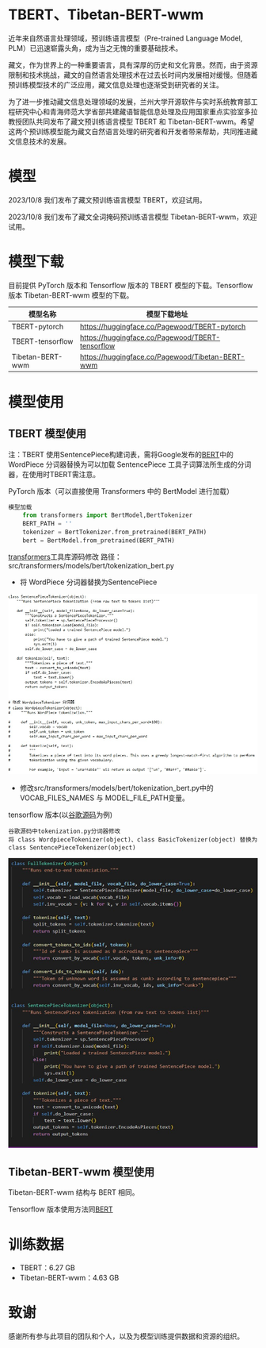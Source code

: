 # TBERT、Tibetan-BERT-wwm

近年来自然语言处理领域，预训练语言模型（Pre-trained Language Model, PLM）已迅速崭露头角，成为当之无愧的重要基础技术。

藏文，作为世界上的一种重要语言，具有深厚的历史和文化背景。然而，由于资源限制和技术挑战，藏文的自然语言处理技术在过去长时间内发展相对缓慢。但随着预训练模型技术的广泛应用，藏文信息处理也逐渐受到研究者的关注。

为了进一步推动藏文信息处理领域的发展，兰州大学开源软件与实时系统教育部工程研究中心和青海师范大学省部共建藏语智能信息处理及应用国家重点实验室多拉教授团队共同发布了藏文预训练语言模型 TBERT 和 Tibetan-BERT-wwm。希望这两个预训练模型能为藏文自然语言处理的研究者和开发者带来帮助，共同推进藏文信息技术的发展。

# 模型

2023/10/8 我们发布了藏文预训练语言模型 TBERT，欢迎试用。

2023/10/8 我们发布了藏文全词掩码预训练语言模型 Tibetan-BERT-wwm，欢迎试用。

# 模型下载

目前提供 PyTorch 版本和 Tensorflow 版本的 TBERT 模型的下载。Tensorflow 版本 Tibetan-BERT-wwm 模型的下载。

| 模型名称     | 模型下载地址                        |
|----------------|------------------------------------------------|
| TBERT-pytorch | https://huggingface.co/Pagewood/TBERT-pytorch       |
| TBERT-tensorflow | https://huggingface.co/Pagewood/TBERT-tensorflow |
| Tibetan-BERT-wwm | https://huggingface.co/Pagewood/Tibetan-BERT-wwm |



# 模型使用

## TBERT 模型使用

注：TBERT 使用SentencePiece构建词表，需将Google发布的[BERT](https://github.com/google-research/bert)中的 WordPiece 分词器替换为可以加载 SentencePiece 工具子词算法所生成的分词器，在使用时TBERT需注意。

PyTorch 版本（可以直接使用 Transformers 中的 BertModel 进行加载）

```python
模型加载
    from transformers import BertModel,BertTokenizer
    BERT_PATH = ''
    tokenizer = BertTokenizer.from_pretrained(BERT_PATH)
    bert = BertModel.from_pretrained(BERT_PATH)
```
 [transformers](https://github.com/huggingface/transformers)工具库源码修改
	路径：src/transformers/models/bert/tokenization_bert.py

- 将 WordPiece 分词器替换为SentencePiece

![本地路径](./img/sp2.jpg)

- 修改src/transformers/models/bert/tokenization_bert.py中的VOCAB_FILES_NAMES 与 MODEL_FILE_PATH变量。

tensorflow 版本(以[谷歌源码](https://github.com/google-research/bert)为例)

```
谷歌源码中tokenization.py分词器修改
将 class WordpieceTokenizer(object)、class BasicTokenizer(object) 替换为class SentencePieceTokenizer(object)
```

![本地路径](./img/sp.jpg)

## Tibetan-BERT-wwm 模型使用

Tibetan-BERT-wwm 结构与 BERT 相同。

Tensorflow 版本使用方法同[BERT](https://github.com/google-research/bert)

# 训练数据

- TBERT：6.27 GB
- Tibetan-BERT-wwm：4.63 GB

# 致谢

感谢所有参与此项目的团队和个人，以及为模型训练提供数据和资源的组织。
